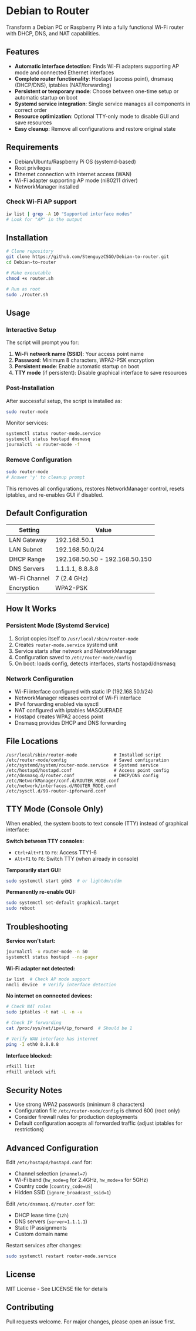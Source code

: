 # Debian to Router

Transform a Debian PC or Raspberry Pi into a fully functional Wi-Fi router with DHCP, DNS, and NAT capabilities.

## Features

- **Automatic interface detection**: Finds Wi-Fi adapters supporting AP mode and connected Ethernet interfaces
- **Complete router functionality**: Hostapd (access point), dnsmasq (DHCP/DNS), iptables (NAT/forwarding)
- **Persistent or temporary mode**: Choose between one-time setup or automatic startup on boot
- **Systemd service integration**: Single service manages all components in correct order
- **Resource optimization**: Optional TTY-only mode to disable GUI and save resources
- **Easy cleanup**: Remove all configurations and restore original state

## Requirements

- Debian/Ubuntu/Raspberry Pi OS (systemd-based)
- Root privileges
- Ethernet connection with internet access (WAN)
- Wi-Fi adapter supporting AP mode (nl80211 driver)
- NetworkManager installed

### Check Wi-Fi AP support

```bash
iw list | grep -A 10 "Supported interface modes"
# Look for "AP" in the output
```

## Installation

```bash
# Clone repository
git clone https://github.com/StenguyzCSGO/Debian-to-router.git
cd Debian-to-router

# Make executable
chmod +x router.sh

# Run as root
sudo ./router.sh
```

## Usage

### Interactive Setup

The script will prompt you for:

1. **Wi-Fi network name (SSID)**: Your access point name
2. **Password**: Minimum 8 characters, WPA2-PSK encryption
3. **Persistent mode**: Enable automatic startup on boot
4. **TTY mode** (if persistent): Disable graphical interface to save resources

### Post-Installation

After successful setup, the script is installed as:

```bash
sudo router-mode
```

Monitor services:

```bash
systemctl status router-mode.service
systemctl status hostapd dnsmasq
journalctl -u router-mode -f
```

### Remove Configuration

```bash
sudo router-mode
# Answer 'y' to cleanup prompt
```

This removes all configurations, restores NetworkManager control, resets iptables, and re-enables GUI if disabled.

## Default Configuration

| Setting | Value |
|---------|-------|
| LAN Gateway | 192.168.50.1 |
| LAN Subnet | 192.168.50.0/24 |
| DHCP Range | 192.168.50.50 - 192.168.50.150 |
| DNS Servers | 1.1.1.1, 8.8.8.8 |
| Wi-Fi Channel | 7 (2.4 GHz) |
| Encryption | WPA2-PSK |

## How It Works

### Persistent Mode (Systemd Service)

1. Script copies itself to `/usr/local/sbin/router-mode`
2. Creates `router-mode.service` systemd unit
3. Service starts after network and NetworkManager
4. Configuration saved to `/etc/router-mode/config`
5. On boot: loads config, detects interfaces, starts hostapd/dnsmasq

### Network Configuration

- Wi-Fi interface configured with static IP (192.168.50.1/24)
- NetworkManager releases control of Wi-Fi interface
- IPv4 forwarding enabled via sysctl
- NAT configured with iptables MASQUERADE
- Hostapd creates WPA2 access point
- Dnsmasq provides DHCP and DNS forwarding

## File Locations

```
/usr/local/sbin/router-mode              # Installed script
/etc/router-mode/config                  # Saved configuration
/etc/systemd/system/router-mode.service  # Systemd service
/etc/hostapd/hostapd.conf                # Access point config
/etc/dnsmasq.d/router.conf               # DHCP/DNS config
/etc/NetworkManager/conf.d/ROUTER_MODE.conf
/etc/network/interfaces.d/ROUTER_MODE.conf
/etc/sysctl.d/99-router-ipforward.conf
```

## TTY Mode (Console Only)

When enabled, the system boots to text console (TTY) instead of graphical interface:

**Switch between TTY consoles:**
- `Ctrl+Alt+F1` to `F6`: Access TTY1-6
- `Alt+F1` to `F6`: Switch TTY (when already in console)

**Temporarily start GUI:**
```bash
sudo systemctl start gdm3  # or lightdm/sddm
```

**Permanently re-enable GUI:**
```bash
sudo systemctl set-default graphical.target
sudo reboot
```

## Troubleshooting

**Service won't start:**
```bash
journalctl -u router-mode -n 50
systemctl status hostapd --no-pager
```

**Wi-Fi adapter not detected:**
```bash
iw list  # Check AP mode support
nmcli device  # Verify interface detection
```

**No internet on connected devices:**
```bash
# Check NAT rules
sudo iptables -t nat -L -n -v

# Check IP forwarding
cat /proc/sys/net/ipv4/ip_forward  # Should be 1

# Verify WAN interface has internet
ping -I eth0 8.8.8.8
```

**Interface blocked:**
```bash
rfkill list
rfkill unblock wifi
```

## Security Notes

- Use strong WPA2 passwords (minimum 8 characters)
- Configuration file `/etc/router-mode/config` is chmod 600 (root only)
- Consider firewall rules for production deployments
- Default configuration accepts all forwarded traffic (adjust iptables for restrictions)

## Advanced Configuration

Edit `/etc/hostapd/hostapd.conf` for:
- Channel selection (`channel=7`)
- Wi-Fi band (`hw_mode=g` for 2.4GHz, `hw_mode=a` for 5GHz)
- Country code (`country_code=US`)
- Hidden SSID (`ignore_broadcast_ssid=1`)

Edit `/etc/dnsmasq.d/router.conf` for:
- DHCP lease time (`12h`)
- DNS servers (`server=1.1.1.1`)
- Static IP assignments
- Custom domain name

Restart services after changes:
```bash
sudo systemctl restart router-mode.service
```

## License

MIT License - See LICENSE file for details

## Contributing

Pull requests welcome. For major changes, please open an issue first.
